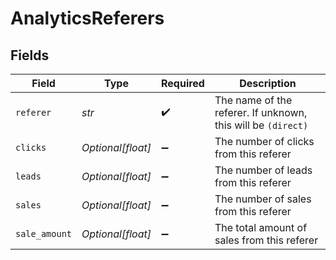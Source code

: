 # AnalyticsReferers


## Fields

| Field                                                        | Type                                                         | Required                                                     | Description                                                  |
| ------------------------------------------------------------ | ------------------------------------------------------------ | ------------------------------------------------------------ | ------------------------------------------------------------ |
| `referer`                                                    | *str*                                                        | :heavy_check_mark:                                           | The name of the referer. If unknown, this will be `(direct)` |
| `clicks`                                                     | *Optional[float]*                                            | :heavy_minus_sign:                                           | The number of clicks from this referer                       |
| `leads`                                                      | *Optional[float]*                                            | :heavy_minus_sign:                                           | The number of leads from this referer                        |
| `sales`                                                      | *Optional[float]*                                            | :heavy_minus_sign:                                           | The number of sales from this referer                        |
| `sale_amount`                                                | *Optional[float]*                                            | :heavy_minus_sign:                                           | The total amount of sales from this referer                  |